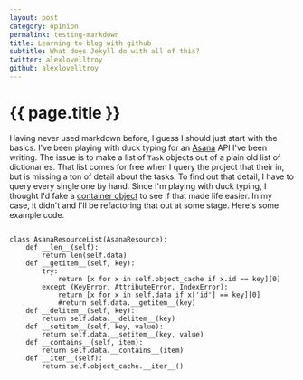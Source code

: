 ```yaml
---
layout: post
category: opinion
permalink: testing-markdown
title: Learning to blog with github
subtitle: What does Jekyll do with all of this?
twitter: alexlovelltroy
github: alexlovelltroy
---
```


{{ page.title }}
================

Having never used markdown before, I guess I should just start with the basics.  I've been playing with duck typing for an [Asana](http://asana.com) API I've been writing.  The issue is to make a list of `Task` objects out of a plain old list of dictionaries.  That list comes for free when I query the project that their in, but is missing a ton of detail about the tasks.  To find out that detail, I have to query every single one by hand.  Since I'm playing with duck typing, I thought I'd fake a [container object](http://docs.python.org/reference/datamodel.html#emulating-container-types) to see if that made life easier.  In my case, it didn't and I'll be refactoring that out at some stage.  Here's some example code.
~~~

class AsanaResourceList(AsanaResource):
    def __len__(self):
        return len(self.data)
    def __getitem__(self, key):
        try:
            return [x for x in self.object_cache if x.id == key][0]
        except (KeyError, AttributeError, IndexError):
            return [x for x in self.data if x['id'] == key][0]
            #return self.data.__getitem__(key)
    def __delitem__(self, key):
        return self.data.__delitem__(key)
    def __setitem__(self, key, value):
        return self.data.__setitem__(key, value)
    def __contains__(self, item):
        return self.data.__contains__(item)
    def __iter__(self):
        return self.object_cache.__iter__()

~~~
